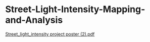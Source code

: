# Street-Light-Intensity-Mapping-and-Analysis

[Street_light_intensity project poster (2).pdf](https://github.com/nikhilrajsv054/Street-Light-Intensity-Mapping-and-Analysis/files/12311984/Street_light_intensity.project.poster.2.pdf)
